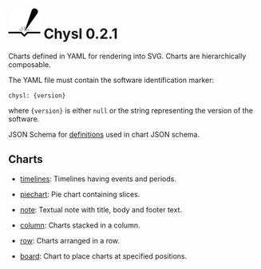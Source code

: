 # ![Chysl](https://github.com/pekrau/Chysl/blob/main/docs/logo32.svg) Chysl 0.2.1

Charts defined in YAML for rendering into SVG. Charts are hierarchically composable.

The YAML file must contain the software identification marker:

    chysl: {version}

where `{version}` is either `null` or the string representing the version of the software.

JSON Schema for [definitions](../docs/schema_defs.md) used in chart JSON schema.

## Charts

- [timelines](docs/timelines.md): Timelines having events and periods.

- [piechart](docs/piechart.md): Pie chart containing slices.

- [note](docs/note.md): Textual note with title, body and footer text.

- [column](docs/column.md): Charts stacked in a column.

- [row](docs/row.md): Charts arranged in a row.

- [board](docs/board.md): Chart to place charts at specified positions.

